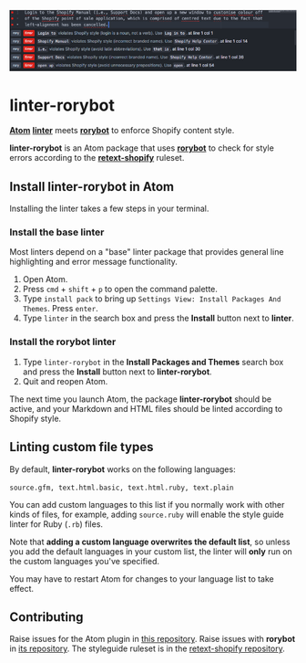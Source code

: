 ![linter-rorybot Atom package](linter-rorybot.gif)

# linter-rorybot

[**Atom**](https://atom.io) [**linter**](https://github.com/AtomLinter/Linter) meets [**rorybot**](https://github.com/Shopify/rorybot) to enforce Shopify content style.

**linter-rorybot** is an Atom package that uses [**rorybot**](https://github.com/Shopify/rorybot) to check for style errors according to the [**retext-shopify**](https://github.com/Shopify/retext-shopify) ruleset.

## Install linter-rorybot in Atom

Installing the linter takes a few steps in your terminal.

### Install the base linter

Most linters depend on a "base" linter package that provides general line highlighting and error message functionality.

1. Open Atom.
2. Press `cmd` + `shift` + `p` to open the command palette.
3. Type `install pack` to  bring up `Settings View: Install Packages And Themes`. Press `enter`.
4. Type `linter` in the search box and press the **Install** button next to **linter**.

### Install the rorybot linter

1. Type `linter-rorybot` in the **Install Packages and Themes** search box and press the **Install** button next to **linter-rorybot**.
2. Quit and reopen Atom.

The next time you launch Atom, the package **linter-rorybot** should be active, and your Markdown and HTML files should be linted according to Shopify style.

## Linting custom file types

By default, **linter-rorybot** works on the following languages:

`source.gfm, text.html.basic, text.html.ruby, text.plain`

You can add custom languages to this list if you normally work with other kinds of files, for example, adding `source.ruby` will enable the style guide linter for Ruby (`.rb`) files.

Note that **adding a custom language overwrites the default list**, so unless you add the default languages in your custom list, the linter will **only** run on the custom languages you've specified.

You may have to restart Atom for changes to your language list to take effect.

## Contributing

Raise issues for the Atom plugin in [this repository](https://github.com/Shopify/linter-rorybot/issues).
Raise issues with **rorybot** in [its repository](https://github.com/Shopify/rorybot/issues).
The styleguide ruleset is in the [retext-shopify repository](https://github.com/Shopify/retext-shopify).
